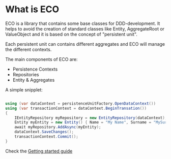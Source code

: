 # What is ECO

ECO is a library that contains some base classes for DDD-development. It helps to avoid the creation of standard classes like Entity, AggregateRoot or ValueObject and it is based on the concept of "persistent unit".

Each persistent unit can contains different aggregates and ECO will manage the different contexts.

The main components of ECO are:

- Persistence Contexts
- Repositories
- Entity & Aggregates

A simple snipplet:

~~~ c#

using (var dataContext = persistenceUnitFactory.OpenDataContext())
using (var transactionContext = dataContext.BeginTransation())
{
    IEntityRepository myRepository = new EntityRepository(dataContext);
    Entity myEntity = new Entity() { Name = "My Name", Surname = "MySurname" };
    await myRepository.AddAsync(myEntity);
    dataContext.SaveChanges();
    transactionContext.Commit();
}
~~~

Check the [Getting started guide](docs/Getting-started.md)